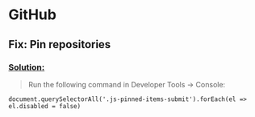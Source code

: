# GitHub
## Fix: Pin repositories

### [Solution:](https://github.com/orgs/community/discussions/84168#discussioncomment-8706492)

>Run the following command in Developer Tools -> Console:
```
document.querySelectorAll('.js-pinned-items-submit').forEach(el => el.disabled = false)
```
